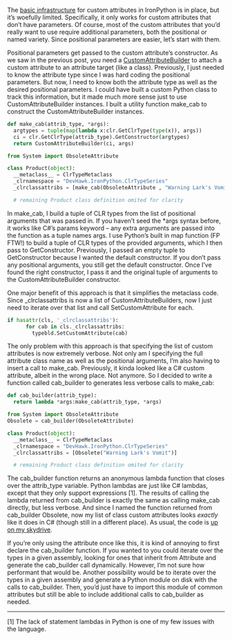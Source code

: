 The [basic
infrastructure](http://devhawk.net/2009/06/15/clrtype+Metaclasses+Simple+Custom+Attributes.aspx)
for custom attributes in IronPython is in place, but it’s woefully
limited. Specifically, it only works for custom attributes that don’t
have parameters. Of course, most of the custom attributes that you’d
really want to use require additional parameters, both the positional or
named variety. Since positional parameters are easier, let’s start with
them.

Positional parameters get passed to the custom attribute’s constructor.
As we saw in the previous post, you need a
[CustomAttributeBuilder](http://msdn.microsoft.com/en-us/library/system.reflection.emit.customattributebuilder.aspx)
to attach a custom attribute to an attribute target (like a class).
Previously, I just needed to know the attribute type since I was hard
coding the positional parameters. But now, I need to know both the
attribute type as well as the desired positional parameters. I could
have built a custom Python class to track this information, but it made
much more sense just to use CustomAttributeBuilder instances. I built a
utility function make\_cab to construct the CustomAttributeBuilder
instances.

``` python
def make_cab(attrib_type, *args):
  argtypes = tuple(map(lambda x:clr.GetClrType(type(x)), args))
  ci = clr.GetClrType(attrib_type).GetConstructor(argtypes)
  return CustomAttributeBuilder(ci, args)

from System import ObsoleteAttribute

class Product(object):
  __metaclass__ = ClrTypeMetaclass
  _clrnamespace = "DevHawk.IronPython.ClrTypeSeries"
  _clrclassattribs = [make_cab(ObsoleteAttribute , "Warning Lark's Vomit")]

  # remaining Product class definition omited for clarity
```

In make\_cab, I build a tuple of CLR types from the list of positional
arguments that was passed in. If you haven’t seed the \*args syntax
before, it works like C\#’s params keyword – any extra arguments are
passed into the function as a tuple names args. I use Python’s built in
map function (FP FTW!) to build a tuple of CLR types of the provided
arguments, which I then pass to GetConstructor. Previously, I passed an
empty tuple to GetConstructor because I wanted the default constructor.
If you don’t pass any positional arguments, you still get the default
constructor. Once I’ve found the right constructor, I pass it and the
original tuple of arguments to the CustomAttributeBuilder constructor.

One major benefit of this approach is that it simplifies the metaclass
code. Since \_clrclassattribs is now a list of CustomAttributeBuilders,
now I just need to iterate over that list and call SetCustomAttribute
for each.

``` python
if hasattr(cls, '_clrclassattribs'):
      for cab in cls._clrclassattribs:
        typebld.SetCustomAttribute(cab)
```

The only problem with this approach is that specifying the list of
custom attributes is now extremely verbose. Not only am I specifying the
full attribute class name as well as the positional arguments, I’m also
having to insert a call to make\_cab. Previously, it kinda looked like a
C\# custom attribute, albeit in the wrong place. Not anymore. So I
decided to write a function called cab\_builder to generates less
verbose calls to make\_cab:

``` python
def cab_builder(attrib_type):
  return lambda *args:make_cab(attrib_type, *args)

from System import ObsoleteAttribute
Obsolete = cab_builder(ObsoleteAttribute)

class Product(object):
  __metaclass__ = ClrTypeMetaclass
  _clrnamespace = "DevHawk.IronPython.ClrTypeSeries"
  _clrclassattribs = [Obsolete("Warning Lark's Vomit")]

  # remaining Product class definition omited for clarity
```

The cab\_builder function returns an anonymous lambda function that
closes over the attrib\_type variable. Python lambdas are just like C\#
lambdas, except that they only support expressions [1]. The results of
calling the lambda returned from cab\_builder is exactly the same as
calling make\_cab directly, but less verbose. And since I named the
function returned from cab\_builder Obsolete, now my list of class
custom attributes looks *exactly* like it does in C\# (though still in a
different place). As usual, the code is [up on my
skydrive](http://cid-0d9bc809858885a4.skydrive.live.com/self.aspx/DevHawk%20Content/IronPython%20Stuff/%7C_%7C_clrtype%7C_%7C_/custom%7C_attrib%7C_with%7C_positional%7C_args.py).

If you’re only using the attribute once like this, it is kind of
annoying to first declare the cab\_builder function. If you wanted to
you could iterate over the types in a given assembly, looking for ones
that inherit from Attribute and generate the cab\_builder call
dynamically. However, I’m not sure how performant that would be. Another
possibility would be to iterate over the types in a given assembly and
generate a Python module on disk with the calls to cab\_builder. Then,
you’d just have to import this module of common attributes but still be
able to include additional calls to cab\_builder as needed.

-----
[1] The lack of statement lambdas in Python is one of my few issues with
the language.
